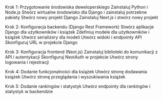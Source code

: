 Krok 1: Przygotowanie środowiska deweloperskiego
Zainstaluj Python i Node.js
Stwórz wirtualne środowisko dla Django i zainstaluj potrzebne pakiety
Stwórz nowy projekt Django
Zainstaluj Next.js i stwórz nowy projekt

Krok 2: Konfiguracja backendu (Django Rest Framework)
Stwórz aplikacje Django dla użytkowników i książek
Zdefiniuj modele dla użytkowników i książek
Utwórz serializery dla modeli
Utwórz widoki i endpointy API
Skonfiguruj URL w projekcie Django

Krok 3: Konfiguracja frontend (Next.js)
Zainstaluj biblioteki do komunikacji z API i autentykacji
Skonfiguruj NextAuth w projekcie
Utwórz strony logowania i rejestracji

Krok 4: Dodanie funkcjonalności dla książek
Utwórz stronę dodawania książek
Utwórz stronę przeglądania i wyszukiwania książek

Krok 5: Dodanie rankingów i statystyk
Utwórz endpointy dla rankingów i statystyk w backendzie
